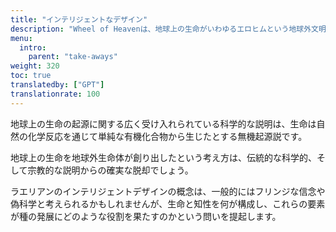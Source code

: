 ```yaml
---
title: "インテリジェントなデザイン"
description: "Wheel of Heavenは、地球上の生命がいわゆるエロヒムという地球外文明によって知的に設計されたという仮説を探求する知識ベースです。"
menu:
  intro:
    parent: "take-aways"
weight: 320
toc: true
translatedby: ["GPT"]
translationrate: 100
---
```


地球上の生命の起源に関する広く受け入れられている科学的な説明は、生命は自然の化学反応を通じて単純な有機化合物から生じたとする無機起源説です。

地球上の生命を地球外生命体が創り出したという考え方は、伝統的な科学的、そして宗教的な説明からの確実な脱却でしょう。

ラエリアンのインテリジェントデザインの概念は、一般的にはフリンジな信念や偽科学と考えられるかもしれませんが、生命と知性を何が構成し、これらの要素が種の発展にどのような役割を果たすのかという問いを提起します。
